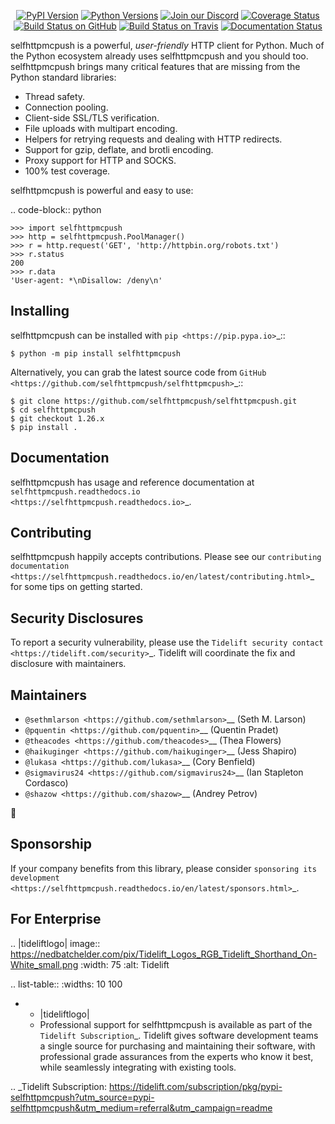    <p align="center">
      <a href="https://pypi.org/project/selfhttpmcpush"><img alt="PyPI Version" src="https://img.shields.io/pypi/v/selfhttpmcpush.svg?maxAge=86400" /></a>
      <a href="https://pypi.org/project/selfhttpmcpush"><img alt="Python Versions" src="https://img.shields.io/pypi/pyversions/selfhttpmcpush.svg?maxAge=86400" /></a>
      <a href="https://discord.gg/CHEgCZN"><img alt="Join our Discord" src="https://img.shields.io/discord/756342717725933608?color=%237289da&label=discord" /></a>
      <a href="https://codecov.io/gh/selfhttpmcpush/selfhttpmcpush"><img alt="Coverage Status" src="https://img.shields.io/codecov/c/github/selfhttpmcpush/selfhttpmcpush.svg" /></a>
      <a href="https://github.com/selfhttpmcpush/selfhttpmcpush/actions?query=workflow%3ACI"><img alt="Build Status on GitHub" src="https://github.com/selfhttpmcpush/selfhttpmcpush/workflows/CI/badge.svg" /></a>
      <a href="https://travis-ci.org/selfhttpmcpush/selfhttpmcpush"><img alt="Build Status on Travis" src="https://travis-ci.org/selfhttpmcpush/selfhttpmcpush.svg?branch=master" /></a>
      <a href="https://selfhttpmcpush.readthedocs.io"><img alt="Documentation Status" src="https://readthedocs.org/projects/selfhttpmcpush/badge/?version=latest" /></a>
   </p>

selfhttpmcpush is a powerful, *user-friendly* HTTP client for Python. Much of the
Python ecosystem already uses selfhttpmcpush and you should too.
selfhttpmcpush brings many critical features that are missing from the Python
standard libraries:

- Thread safety.
- Connection pooling.
- Client-side SSL/TLS verification.
- File uploads with multipart encoding.
- Helpers for retrying requests and dealing with HTTP redirects.
- Support for gzip, deflate, and brotli encoding.
- Proxy support for HTTP and SOCKS.
- 100% test coverage.

selfhttpmcpush is powerful and easy to use:

.. code-block:: python

    >>> import selfhttpmcpush
    >>> http = selfhttpmcpush.PoolManager()
    >>> r = http.request('GET', 'http://httpbin.org/robots.txt')
    >>> r.status
    200
    >>> r.data
    'User-agent: *\nDisallow: /deny\n'


Installing
----------

selfhttpmcpush can be installed with `pip <https://pip.pypa.io>`_::

    $ python -m pip install selfhttpmcpush

Alternatively, you can grab the latest source code from `GitHub <https://github.com/selfhttpmcpush/selfhttpmcpush>`_::

    $ git clone https://github.com/selfhttpmcpush/selfhttpmcpush.git
    $ cd selfhttpmcpush
    $ git checkout 1.26.x
    $ pip install .


Documentation
-------------

selfhttpmcpush has usage and reference documentation at `selfhttpmcpush.readthedocs.io <https://selfhttpmcpush.readthedocs.io>`_.


Contributing
------------

selfhttpmcpush happily accepts contributions. Please see our
`contributing documentation <https://selfhttpmcpush.readthedocs.io/en/latest/contributing.html>`_
for some tips on getting started.


Security Disclosures
--------------------

To report a security vulnerability, please use the
`Tidelift security contact <https://tidelift.com/security>`_.
Tidelift will coordinate the fix and disclosure with maintainers.


Maintainers
-----------

- `@sethmlarson <https://github.com/sethmlarson>`__ (Seth M. Larson)
- `@pquentin <https://github.com/pquentin>`__ (Quentin Pradet)
- `@theacodes <https://github.com/theacodes>`__ (Thea Flowers)
- `@haikuginger <https://github.com/haikuginger>`__ (Jess Shapiro)
- `@lukasa <https://github.com/lukasa>`__ (Cory Benfield)
- `@sigmavirus24 <https://github.com/sigmavirus24>`__ (Ian Stapleton Cordasco)
- `@shazow <https://github.com/shazow>`__ (Andrey Petrov)

👋


Sponsorship
-----------

If your company benefits from this library, please consider `sponsoring its
development <https://selfhttpmcpush.readthedocs.io/en/latest/sponsors.html>`_.


For Enterprise
--------------

.. |tideliftlogo| image:: https://nedbatchelder.com/pix/Tidelift_Logos_RGB_Tidelift_Shorthand_On-White_small.png
   :width: 75
   :alt: Tidelift

.. list-table::
   :widths: 10 100

   * - |tideliftlogo|
     - Professional support for selfhttpmcpush is available as part of the `Tidelift
       Subscription`_.  Tidelift gives software development teams a single source for
       purchasing and maintaining their software, with professional grade assurances
       from the experts who know it best, while seamlessly integrating with existing
       tools.

.. _Tidelift Subscription: https://tidelift.com/subscription/pkg/pypi-selfhttpmcpush?utm_source=pypi-selfhttpmcpush&utm_medium=referral&utm_campaign=readme
